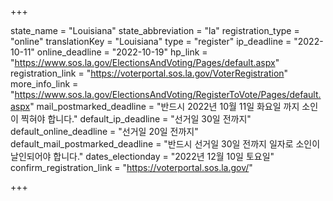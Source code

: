 +++

state_name = "Louisiana"
state_abbreviation = "la"
registration_type = "online"
translationKey = "Louisiana"
type = "register"
ip_deadline = "2022-10-11"
online_deadline = "2022-10-19"
hp_link = "https://www.sos.la.gov/ElectionsAndVoting/Pages/default.aspx"
registration_link = "https://voterportal.sos.la.gov/VoterRegistration"
more_info_link = "https://www.sos.la.gov/ElectionsAndVoting/RegisterToVote/Pages/default.aspx"
mail_postmarked_deadline = "반드시 2022년 10월 11일 화요일 까지 소인이 찍혀야 합니다."
default_ip_deadline = "선거일 30일 전까지"
default_online_deadline = "선거일 20일 전까지"
default_mail_postmarked_deadline = "반드시 선거일 30일 전까지 일자로 소인이 날인되어야 합니다."
dates_electionday = "2022년 12월 10일 토요일"
confirm_registration_link = "https://voterportal.sos.la.gov/"

+++